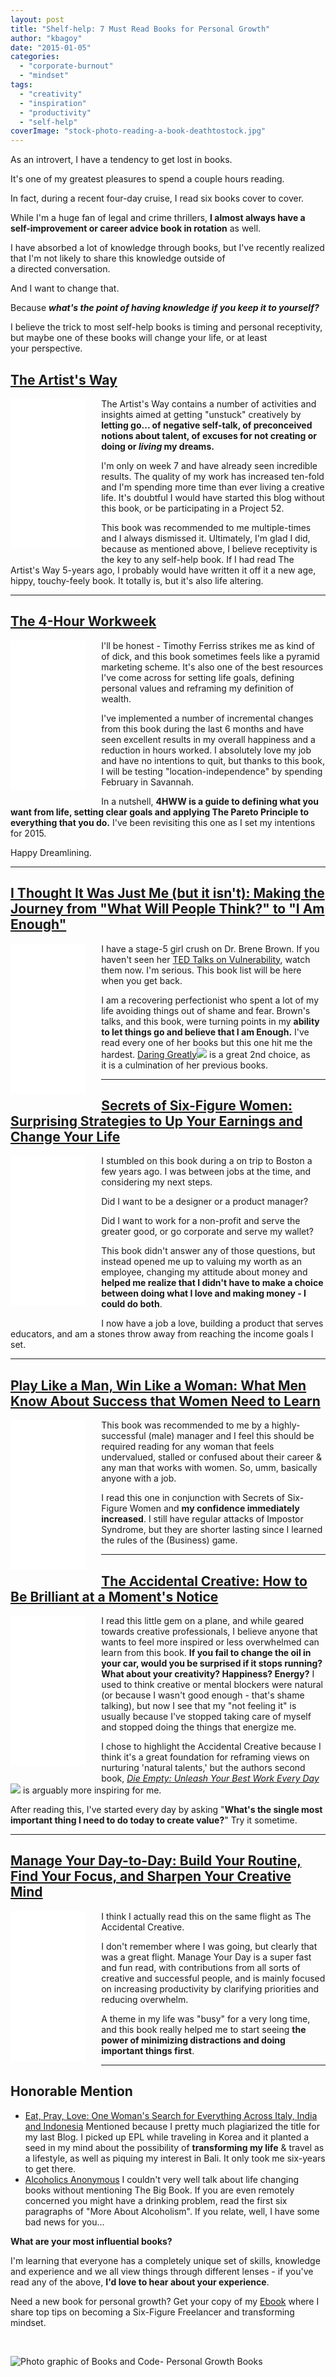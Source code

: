 ```yaml
---
layout: post
title: "Shelf-help: 7 Must Read Books for Personal Growth"
author: "kbagoy"
date: "2015-01-05"
categories: 
  - "corporate-burnout"
  - "mindset"
tags: 
  - "creativity"
  - "inspiration"
  - "productivity"
  - "self-help"
coverImage: "stock-photo-reading-a-book-deathtostock.jpg"
---
```


As an introvert, I have a tendency to get lost in books.

It's one of my greatest pleasures to spend a couple hours reading.

In fact, during a recent four-day cruise, I read six books cover to cover.

While I'm a huge fan of legal and crime thrillers, **I almost always have a self-improvement or career advice book in rotation** as well.

I have absorbed a lot of knowledge through books, but I've recently realized that I'm not likely to share this knowledge outside of a directed conversation.

And I want to change that.

Because **_what's the point of having knowledge if you keep it to yourself?_**

I believe the trick to most self-help books is timing and personal receptivity, but maybe one of these books will change your life, or at least your perspective.

<!--more-->

## [The Artist's Way](http://www.amazon.com/gp/product/1585421464/ref=as_li_tl?ie=UTF8&camp=1789&creative=390957&creativeASIN=1585421464&linkCode=as2&tag=eaprlototr-20&linkId=AJATOBOFFQKO57KA)

<iframe style="width: 120px; height: 240px; float: left; margin-right: 5%; margin-bottom: 5%;" src="//ws-na.amazon-adsystem.com/widgets/q?ServiceVersion=20070822&amp;OneJS=1&amp;Operation=GetAdHtml&amp;MarketPlace=US&amp;source=ac&amp;ref=tf_til&amp;ad_type=product_link&amp;tracking_id=kbagoy0c-20&amp;marketplace=amazon&amp;region=US&amp;placement=0143129252&amp;asins=0143129252&amp;linkId=9d9454cff338c557602646b8d515e3a9&amp;show_border=false&amp;link_opens_in_new_window=false&amp;price_color=333333&amp;title_color=0066c0&amp;bg_color=ffffff" frameborder="0" marginwidth="0" marginheight="0" scrolling="no"></iframe>

The Artist's Way contains a number of activities and insights aimed at getting "unstuck" creatively by **letting go... of negative self-talk, of preconceived notions about talent, of excuses for not creating or doing or _living_ my dreams.** 

I'm only on week 7 and have already seen incredible results. The quality of my work has increased ten-fold and I'm spending more time than ever living a creative life. It's doubtful I would have started this blog without this book, or be participating in a Project 52.

This book was recommended to me multiple-times and I always dismissed it. Ultimately, I'm glad I did, because as mentioned above, I believe receptivity is the key to any self-help book. If I had read The Artist's Way 5-years ago, I probably would have written it off it a new age, hippy, touchy-feely book. It totally is, but it's also life altering.

* * *

## [The 4-Hour Workweek](http://www.amazon.com/gp/product/B002WE46UW/ref=as_li_tl?ie=UTF8&camp=1789&creative=390957&creativeASIN=B002WE46UW&linkCode=as2&tag=eaprlototr-20&linkId=3XYSCJ6OZPOKSJHA)

<iframe style="width: 120px; height: 240px; float: left; margin-right: 5%; margin-bottom: 5%;" src="//ws-na.amazon-adsystem.com/widgets/q?ServiceVersion=20070822&amp;OneJS=1&amp;Operation=GetAdHtml&amp;MarketPlace=US&amp;source=ac&amp;ref=tf_til&amp;ad_type=product_link&amp;tracking_id=kbagoy0c-20&amp;marketplace=amazon&amp;region=US&amp;placement=0307465357&amp;asins=0307465357&amp;linkId=d8bc74f6a175b116f2dbb00f3160b56c&amp;show_border=false&amp;link_opens_in_new_window=false&amp;price_color=333333&amp;title_color=0066c0&amp;bg_color=ffffff" frameborder="0" marginwidth="0" marginheight="0" scrolling="no"></iframe>

I'll be honest - Timothy Ferriss strikes me as kind of of dick, and this book sometimes feels like a pyramid marketing scheme. It's also one of the best resources I've come across for setting life goals, defining personal values and reframing my definition of wealth.

I've implemented a number of incremental changes from this book during the last 6 months and have seen excellent results in my overall happiness and a reduction in hours worked. I absolutely love my job and have no intentions to quit, but thanks to this book, I will be testing "location-independence" by spending February in Savannah.

In a nutshell, **4HWW is a guide to defining what you want from life, setting clear goals and applying The Pareto Principle to everything that you do.** I've been revisiting this one as I set my intentions for 2015.

Happy Dreamlining.

* * *

## [I Thought It Was Just Me (but it isn't): Making the Journey from "What Will People Think?" to "I Am Enough"](http://www.amazon.com/gp/product/B000SEHDGM/ref=as_li_tl?ie=UTF8&camp=1789&creative=390957&creativeASIN=B000SEHDGM&linkCode=as2&tag=eaprlototr-20&linkId=TSK6VPHR4F725BMY)

<iframe style="width: 120px; height: 240px; float: left; margin-right: 5%; margin-bottom: 5%;" src="//ws-na.amazon-adsystem.com/widgets/q?ServiceVersion=20070822&amp;OneJS=1&amp;Operation=GetAdHtml&amp;MarketPlace=US&amp;source=ac&amp;ref=tf_til&amp;ad_type=product_link&amp;tracking_id=kbagoy0c-20&amp;marketplace=amazon&amp;region=US&amp;placement=1592403352&amp;asins=1592403352&amp;linkId=1deaa70531ea85b556edeb5c272acaca&amp;show_border=false&amp;link_opens_in_new_window=false&amp;price_color=333333&amp;title_color=0066c0&amp;bg_color=ffffff" frameborder="0" marginwidth="0" marginheight="0" scrolling="no"></iframe>

I have a stage-5 girl crush on Dr. Brene Brown. If you haven't seen her [TED Talks on Vulnerability](http://www.ted.com/talks/brene_brown_on_vulnerability?language=en), watch them now. I'm serious. This book list will be here when you get back.

I am a recovering perfectionist who spent a lot of my life avoiding things out of shame and fear. Brown's talks, and this book, were turning points in my **ability to let things go and believe that I am Enough.** I've read every one of her books but this one hit me the hardest. [Daring Greatly](http://www.amazon.com/gp/product/B00ECOD5M0/ref=as_li_tl?ie=UTF8&camp=1789&creative=390957&creativeASIN=B00ECOD5M0&linkCode=as2&tag=eaprlototr-20&linkId=ADDQ2P45FRFFHPQE)![](https://ir-na.amazon-adsystem.com/e/ir?t=eaprlototr-20&l=as2&o=1&a=B00ECOD5M0) is a great 2nd choice, as it is a culmination of her previous books.

* * *

## [Secrets of Six-Figure Women: Surprising Strategies to Up Your Earnings and Change Your Life](http://www.amazon.com/gp/product/0060933461/ref=as_li_tl?ie=UTF8&camp=1789&creative=390957&creativeASIN=0060933461&linkCode=as2&tag=eaprlototr-20&linkId=CTNBABCQ6T47QI5E)

<iframe style="width: 120px; height: 240px; float: left; margin-right: 5%; margin-bottom: 5%;" src="//ws-na.amazon-adsystem.com/widgets/q?ServiceVersion=20070822&amp;OneJS=1&amp;Operation=GetAdHtml&amp;MarketPlace=US&amp;source=ac&amp;ref=tf_til&amp;ad_type=product_link&amp;tracking_id=kbagoy0c-20&amp;marketplace=amazon&amp;region=US&amp;placement=0060933461&amp;asins=0060933461&amp;linkId=155fe3fa1d79eecdceaa2d4cffb535b3&amp;show_border=false&amp;link_opens_in_new_window=false&amp;price_color=333333&amp;title_color=0066c0&amp;bg_color=ffffff" frameborder="0" marginwidth="0" marginheight="0" scrolling="no"></iframe>

I stumbled on this book during a on trip to Boston a few years ago. I was between jobs at the time, and considering my next steps.

Did I want to be a designer or a product manager?

Did I want to work for a non-profit and serve the greater good, or go corporate and serve my wallet?

This book didn't answer any of those questions, but instead opened me up to valuing my worth as an employee, changing my attitude about money and **helped me realize that I didn't have to make a choice between doing what I love and making money - I could do both**.

I now have a job a love, building a product that serves educators, and am a stones throw away from reaching the income goals I set.

* * *

## [Play Like a Man, Win Like a Woman: What Men Know About Success that Women Need to Learn](http://www.amazon.com/gp/product/B004SOVCL0/ref=as_li_tl?ie=UTF8&camp=1789&creative=390957&creativeASIN=B004SOVCL0&linkCode=as2&tag=eaprlototr-20&linkId=JWGFIKG63ANHTX44)

<iframe style="width: 120px; height: 240px; float: left; margin-right: 5%; margin-bottom: 5%;" src="//ws-na.amazon-adsystem.com/widgets/q?ServiceVersion=20070822&amp;OneJS=1&amp;Operation=GetAdHtml&amp;MarketPlace=US&amp;source=ac&amp;ref=tf_til&amp;ad_type=product_link&amp;tracking_id=kbagoy0c-20&amp;marketplace=amazon&amp;region=US&amp;placement=076790463X&amp;asins=076790463X&amp;linkId=a81f415d23cec22c9b94583c310933a8&amp;show_border=false&amp;link_opens_in_new_window=false&amp;price_color=333333&amp;title_color=0066c0&amp;bg_color=ffffff" frameborder="0" marginwidth="0" marginheight="0" scrolling="no"></iframe>

This book was recommended to me by a highly-successful (male) manager and I feel this should be required reading for any woman that feels undervalued, stalled or confused about their career & any man that works with women. So, umm, basically anyone with a job.

I read this one in conjunction with Secrets of Six-Figure Women and **my confidence immediately increased**. I still have regular attacks of Impostor Syndrome, but they are shorter lasting since I learned the rules of the (Business) game.

* * *

## [The Accidental Creative: How to Be Brilliant at a Moment's Notice](http://www.amazon.com/gp/product/1591846242/ref=as_li_tl?ie=UTF8&camp=1789&creative=390957&creativeASIN=1591846242&linkCode=as2&tag=eaprlototr-20&linkId=4JFZKM4EBWQLPVLN)

<iframe style="width: 120px; height: 240px; float: left; margin-right: 5%; margin-bottom: 5%;" src="//ws-na.amazon-adsystem.com/widgets/q?ServiceVersion=20070822&amp;OneJS=1&amp;Operation=GetAdHtml&amp;MarketPlace=US&amp;source=ac&amp;ref=tf_til&amp;ad_type=product_link&amp;tracking_id=kbagoy0c-20&amp;marketplace=amazon&amp;region=US&amp;placement=B00BRK9UNK&amp;asins=B00BRK9UNK&amp;linkId=a467e2bfab0ba24046476e45ea1ed14f&amp;show_border=false&amp;link_opens_in_new_window=false&amp;price_color=333333&amp;title_color=0066c0&amp;bg_color=ffffff" frameborder="0" marginwidth="0" marginheight="0" scrolling="no"></iframe>

I read this little gem on a plane, and while geared towards creative professionals, I believe anyone that wants to feel more inspired or less overwhelmed can learn from this book. **If you fail to change the oil in your car, would you be surprised if it stops running? What about your creativity? Happiness? Energy?** I used to think creative or mental blockers were natural (or because I wasn't good enough - that's shame talking), but now I see that my "not feeling it" is usually because I've stopped taking care of myself and stopped doing the things that energize me.

I chose to highlight the Accidental Creative because I think it's a great foundation for reframing views on nurturing 'natural talents,' but the authors second book, _[Die Empty: Unleash Your Best Work Every Day](http://www.amazon.com/gp/product/1591845890/ref=as_li_tl?ie=UTF8&camp=1789&creative=390957&creativeASIN=1591845890&linkCode=as2&tag=eaprlototr-20&linkId=2P2YRJAPC4PH42BD)_![](https://ir-na.amazon-adsystem.com/e/ir?t=eaprlototr-20&l=as2&o=1&a=1591845890) is arguably more inspiring for me.

After reading this, I've started every day by asking "**What's the single most important thing I need to do today to create value?**" Try it sometime.

* * *

## [Manage Your Day-to-Day: Build Your Routine, Find Your Focus, and Sharpen Your Creative Mind](http://www.amazon.com/gp/product/1477800670/ref=as_li_tl?ie=UTF8&camp=1789&creative=390957&creativeASIN=1477800670&linkCode=as2&tag=eaprlototr-20&linkId=5EZ6TI332A4QIEOQ)

<iframe style="width: 120px; height: 240px; float: left; margin-right: 5%; margin-bottom: 5%;" src="//ws-na.amazon-adsystem.com/widgets/q?ServiceVersion=20070822&amp;OneJS=1&amp;Operation=GetAdHtml&amp;MarketPlace=US&amp;source=ac&amp;ref=tf_til&amp;ad_type=product_link&amp;tracking_id=kbagoy0c-20&amp;marketplace=amazon&amp;region=US&amp;placement=1477800670&amp;asins=1477800670&amp;linkId=f70e1fa04a50e48e1ac03bd64ab2a427&amp;show_border=false&amp;link_opens_in_new_window=false&amp;price_color=333333&amp;title_color=0066c0&amp;bg_color=ffffff" frameborder="0" marginwidth="0" marginheight="0" scrolling="no"></iframe>

I think I actually read this on the same flight as The Accidental Creative.

I don't remember where I was going, but clearly that was a great flight. Manage Your Day is a super fast and fun read, with contributions from all sorts of creative and successful people, and is mainly focused on increasing productivity by clarifying priorities and reducing overwhelm.

A theme in my life was "busy" for a very long time, and this book really helped me to start seeing **the power of minimizing distractions and doing important things first**.

* * *

## Honorable Mention

- [Eat, Pray, Love: One Woman's Search for Everything Across Italy, India and Indonesia](http://www.amazon.com/gp/product/0143038419/ref=as_li_tl?ie=UTF8&camp=1789&creative=390957&creativeASIN=0143038419&linkCode=as2&tag=eaprlototr-20&linkId=2JRDR5TUSQF4JKBH) Mentioned because I pretty much plagiarized the title for my last Blog. I picked up EPL while traveling in Korea and it planted a seed in my mind about the possibility of **transforming my life** & travel as a lifestyle, as well as piquing my interest in Bali. It only took me six-years to get there.
- [Alcoholics Anonymous](http://www.amazon.com/gp/product/1893007170/ref=as_li_tl?ie=UTF8&camp=1789&creative=390957&creativeASIN=1893007170&linkCode=as2&tag=eaprlototr-20&linkId=SGNNMXVPGRKGPKIE) I couldn't very well talk about life changing books without mentioning The Big Book. If you are even remotely concerned you might have a drinking problem, read the first six paragraphs of "More About Alcoholism". If you relate, well, I have some bad news for you...

**What are your most influential books?**

I'm learning that everyone has a completely unique set of skills, knowledge and experience and we all view things through different lenses - if you've read any of the above, **I'd love to hear about your experience**.

Need a new book for personal growth? Get your copy of my [Ebook](https://go.katebagoy.com/ebook) where I share top tips on becoming a Six-Figure Freelancer and transforming mindset.

 

![Photo graphic of Books and Code- Personal Growth Books](images/75-683x1024.png)
